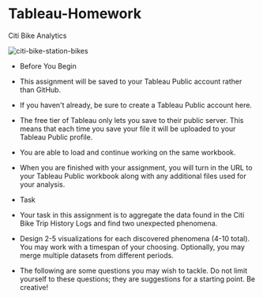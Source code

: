 # Tableau-Homework
Citi Bike Analytics

![citi-bike-station-bikes](https://user-images.githubusercontent.com/74845016/119913578-df892600-bf23-11eb-9a54-5e959178195e.jpg)


* Before You Begin

*  This assignment will be saved to your Tableau Public account rather than GitHub.

*  If you haven't already, be sure to create a Tableau Public account here.

*  The free tier of Tableau only lets you save to their public server. This means that each time you save your file it will be uploaded to your Tableau Public profile.

*  You are able to load and continue working on the same workbook.

*  When you are finished with your assignment, you will turn in the URL to your Tableau Public workbook along with any additional files used for your analysis.

* Task

*  Your task in this assignment is to aggregate the data found in the Citi Bike Trip History Logs and find two unexpected phenomena.

*  Design 2-5 visualizations for each discovered phenomena (4-10 total). You may work with a timespan of your choosing. Optionally, you may merge multiple 
datasets from different periods.

*  The following are some questions you may wish to tackle. Do not limit yourself to these questions; they are suggestions for a starting point. Be creative!